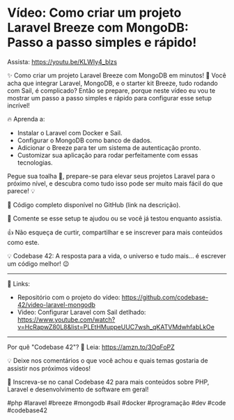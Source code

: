 # Vídeo: Como criar um projeto Laravel Breeze com MongoDB: Passo a passo simples e rápido!

Assista: https://youtu.be/KLWIy4_blzs

✨ Como criar um projeto Laravel Breeze com MongoDB em minutos! 🚀
Você acha que integrar Laravel, MongoDB, e o starter kit Breeze, tudo rodando com Sail, é complicado? Então se prepare, porque neste vídeo eu vou te mostrar um passo a passo simples e rápido para configurar esse setup incrível!

🔥 Aprenda a:
- Instalar o Laravel com Docker e Sail.
- Configurar o MongoDB como banco de dados.
- Adicionar o Breeze para ter um sistema de autenticação pronto.
- Customizar sua aplicação para rodar perfeitamente com essas tecnologias.

Pegue sua toalha 🧼, prepare-se para elevar seus projetos Laravel para o próximo nível, e descubra como tudo isso pode ser muito mais fácil do que parece! 💡

🔗 Código completo disponível no GitHub (link na descrição).

💬 Comente se esse setup te ajudou ou se você já testou enquanto assistia.

👍 Não esqueça de curtir, compartilhar e se inscrever para mais conteúdos como este.

💡 Codebase 42: A resposta para a vida, o universo e tudo mais... é escrever um código melhor! 😉

---

🔗 Links:
- Repositório com o projeto do vídeo: https://github.com/codebase-42/video-laravel-mongodb
- Video: Configurar Laravel com Sail detlhado: https://www.youtube.com/watch?v=HcRapwZ80L8&list=PLEtHMuppeUUC7wsh_qKATVMdwhfabLkOe

---

Por quê "Codebase 42"?
📖 Leia: https://amzn.to/3OqFoPZ

💡 Deixe nos comentários o que você achou e quais temas gostaria de assistir nos próximos vídeos!

🚀 Inscreva-se no canal Codebase 42 para mais conteúdos sobre PHP, Laravel e desenvolvimento de software em geral!

#php #laravel #breeze #mongodb #sail #docker #programação #dev #code #codebase42
